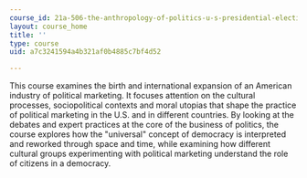 ```yaml
---
course_id: 21a-506-the-anthropology-of-politics-u-s-presidential-election-edition-fall-2016
layout: course_home
title: ''
type: course
uid: a7c3241594a4b321af0b4885c7bf4d52

---
```

This course examines the birth and international expansion of an American industry of political marketing. It focuses attention on the cultural processes, sociopolitical contexts and moral utopias that shape the practice of political marketing in the U.S. and in different countries. By looking at the debates and expert practices at the core of the business of politics, the course explores how the "universal" concept of democracy is interpreted and reworked through space and time, while examining how different cultural groups experimenting with political marketing understand the role of citizens in a democracy.
